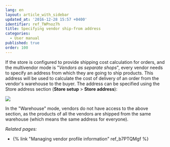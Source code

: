 ```yaml
---
lang: en
layout: article_with_sidebar
updated_at: '2016-12-28 15:57 +0400'
identifier: ref_TWPnoz7h
title: Specifying vendor ship-from address
categories:
  - User manual
published: true
order: 100
---
```



If the store is configured to provide shipping cost calculation for orders, and the multivendor mode is "_Vendors as separate shops_", every vendor needs to specify an address from which they are going to ship products. This address will be used to calculate the cost of delivery of an order from the vendor's warehouse to the buyer. The address can be specified using the Store address section (**Store setup** > **Store address**):

![]({{site.baseurl}}/attachments/8750997/8719618.png)

In the "Warehouse" mode, vendors do not have access to the above section, as the products of all the vendors are shipped from the same warehouse (which means the same address for everyone).

_Related pages:_

*   {% link "Managing vendor profile information" ref_b7PTQMgf %}



